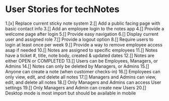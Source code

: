 # User Stories for techNotes

1.[x] Replace current sticky note system
2.[] Add a public facing page with basic contact info
3.[] Add an employee login to the notes app
4.[] Provide a welcome page after login
5.[] Provide easy navigation
6.[] Display current user and assigned role
7.[] Provide a logout option
8.[] Require users to login at least once per week
9.[] Provide a way to remove employee access asap if needed
10.[] Notes are assigned to specific employees
11.[] Notes have a ticket #, title, note body, created & updated dates
12.[] Notes are either OPEN or COMPLETED
13.[] Users can be Employees, Managers, or Admins
14.[] Notes can only be deleted by Managers, or Admins
15.[] Anyone can create a note (when customer checks-in)
16.[] Employees can only view, edit, and delete all notes
17.[] Managers and Admins can view, edit, and delete all notes
18.[] Only Managers and Admins can access User settings
19.[] Only Managers and Admin can create new Users
20.[] Desktop mode is most import but should be available in mobile
